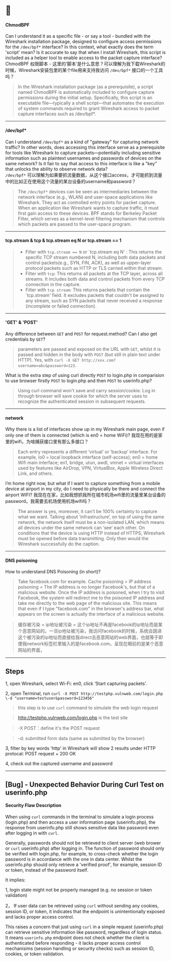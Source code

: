 # 🔧 
#### ChmodBPF 
Can I understand it as a specific file - or say a tool - bundled with the Wireshark installation package, designed to configure access permissions for the `/dev/bpf*` interface? In this context, what exactly does the term 'script' mean? Is it accurate to say that when I install Wireshark, this script is included as a helper tool to enable access to the packet capture interface?  
ChmodBPF 权限脚本 - 这里的‘脚本’是什么意思？可以理解为我下载Wireshark的时候，Wireshark安装包里的某个file用来支持我访问 `/dev/bpf*` 接口的一个工具吗？
> In the Wireshark installation package (as a prerequisite), a script named ChmodBPF is automatically included to configure capture permissions during the initial setup. Specifically, this script is an executable file—typically a shell script—that automates the execution of system commands required to grant Wireshark access to packet capture interfaces such as /dev/bpf*.
---
#### /dev/bpf*
Can I understand `/dev/bpf*` as a kind of "gateway" for capturing network traffic? In other words, does accessing this interface serve as a prerequisite for tools like Wireshark to capture packets—potentially including sensitive information such as plaintext usernames and passwords of devices on the same network? Is it fair to say that access to this interface is like a "key" that unlocks the ability to observe network data?  
`/dev/bpf*` 可以理解为如果要抓流量数据，从这个接口access，才可能抓到流量中的比如正在使用这个流量的某台设备的username和password？
> The `/dev/bpf*` devices can be seen as intermediaries between the network interface (e.g., WLAN) and user-space applications like Wireshark. They act as controlled entry points for packet capture. When an application like Wireshark wants to capture traffic, it must first gain access to these devices. BPF stands for Berkeley Packet Filter, which serves as a kernel-level filtering mechanism that controls which packets are passed to the user-space program.
---
#### tcp.stream & tcp & tcp.stream eq N or tcp.stream == 1
> - Filter with `tcp.stream == N` or `tcp.stream eq N' : This returns the specific TCP stream numbered N, including both data packets and control packets(e.g., SYN, FIN, ACK), as well as upper-layer protocol packets such as HTTP or TLS carried within that stream.
> - Filter with `tcp`: This returns all packets at the TCP layer, across all streams. It includes both data and control packets from every TCP connection in the capture.
> - Filter with `tcp stream`: This returns packets that contain the `tcp.stream' field. It excludes packets that couldn't be assigned to any stream, such as SYN packets that never received a response (incomplete or failed connection).
---
#### 'GET' & 'POST'
Any difference between `GET` and `POST` for request.method? Can I also get credentials by `GET`?
> parameters are passed and exposed on the URL with `GET`, whilst it is passed and hidden in the body with `POST` (but still in plain text under HTTP). Yes, with `curl -X GET http://xxx.com?username=abc&password=123`.


What is the extra step of using curl directly `POST` to login.php in comparision to use browser firstly `POST` to login.php and then `POST` to userinfo.php?
> Using curl command won't save and carry session/cookie. Log in through browser will save cookie for which the server uses to recognize the authenticated session in subsequent requests.
---
#### network
Why there is a list of interfaces show up in my Wireshark main page, even if only one of them is connected (which is en0 = home WiFi)? 
我现在用的是家里的wifi，为啥捕获接口里有那么多接口？
> Each entry represents a different ‘virtual’ or ‘backup’ interface. For example, lo0 = local loopback interface (self-access); en0 = home Wifi main interface; en1, bridge, utun, awdl, vmnet = virtual interfaces used by features like AirDrop, VPN, VirtualBox, Apple Wireless Direct Link, and others.


I’m home right now, but what if I want to capture something from a mobile device at airport in my city, do I need to physically be there and connect the airport WIFI?
我现在在家，比如我想抓我所在城市机场wifi里的流量里某台设备的password，我需要去机场使用机场wifi吗？
> The answer is yes, moreover, it can’t be 100% certainty to capture what we want. Talking about ‘infrastructure’, on top of using the same network, the network itself must be a non-isolated LAN, which means all devices under the same network can ‘see’ each other. On conditions that the device is using HTTP instead of HTTPS, Wireshark must be opened before data transmitting. Only then would the Wireshark successfully do the caption.
---
#### DNS poisoning
How to understand DNS Poisoning (in short)?

> Take facebook.com for example. Cache poisoning = IP address poisoning = The IP address is no longer Facebook's, but that of a malicious website. Once the IP address is poisoned, when I try to visit Facebook, the system will redirect me to the poisoned IP address and take me directly to the web page of the malicious site. This means that even if I type "facebook.com" in the browser's address bar, what appears on the screen is actually the interface of a malicious website. 

> 缓存被污染 = ip地址被污染 = 这个ip地址不再是facebook的ip地址而是某个恶意网站的。一旦ip地址被污染，我访问facebook的时候，系统会跳进这个被污染的ip地址而直接给我direct去恶意网站的web界面，也就等于即便我network标签栏里输入的是facebook.com，呈现在眼前的是某个恶意网站的界面，


---


## Steps
1, open Wireshark, select Wi-Fi: en0, click ‘Start capturing packets’.

2, open Terminal, run `curl -X POST http://testphp.vulnweb.com/login.php \-d "username=testuser&password=123456" `

> this step is to use `curl` command to simulate the web login request

> http://testphp.vulnweb.com/login.php is the test site

> -X POST：define it's the POST request

> -d: submitted form data (same as submitted by the browser)

3, filter by key words 'http' in Wireshark
will show 2 results under HTTP protocal: POST request + 200 OK

4, check out the captured username and password 

---

## [Bug] - Unexpected Behavior During Curl Test on userinfo.php

#### Security Flaw Description
When using `curl` commands in the terminal to simulate a login process (login.php) and then access a user information page (userinfo.php), the response from userinfo.php still shows sensitive data like password even after logging in with `curl`.

Generally, passwords should not be retrieved to client server (web brower or `curl` userinfo.php) after logging in. The function of password should only be verified with login.php, for example, to cross-check whether the login password is in accordance with the one in data center. Whilst the userinfo.php should only retrieve a 'verified proof', for example, session ID or token, instead of the password itself.

It implies:

1, login state might not be properly managed (e.g. no session or token validation)

2， If user data can be retrieved using `curl` without sending any cookies, session ID, or token, it indicates that the endpoint is unintentionally exposed and lacks proper access control.

This raises a concern that just using `curl` in a simple request (userinfo.php) can retrieve sensitive information like password, regardless of login status. It means `userinfo.php` endpoint does not check whether the client is authenticated before responding - it lacks proper access control mechanisims (session handling or security checks) such as session ID, cookies, or token validation.